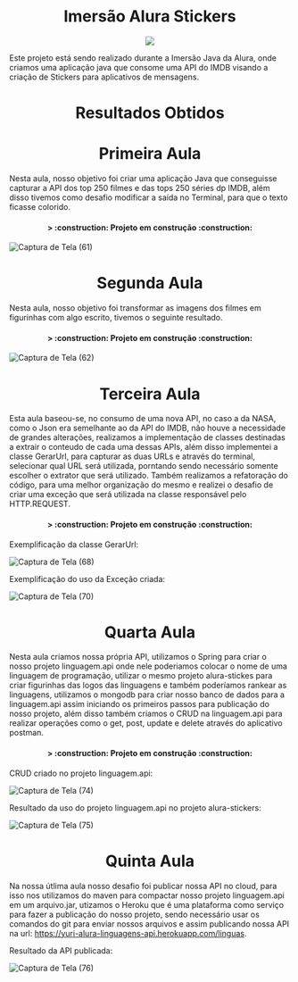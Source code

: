 <h1 align ="center"> Imersão Alura Stickers </h1>
<p align="center">
<img src="http://img.shields.io/static/v1?label=STATUS&message=EM%20DESENVOLVIMENTO&color=GREEN&style=for-the-badge"/>
</p>

Este projeto está sendo realizado durante a Imersão Java da Alura, onde criamos uma aplicação java que consome uma API do IMDB visando a criação de Stickers para aplicativos de mensagens.

<h1 align ="center"> Resultados Obtidos </h1>


<h1 align ="center"> Primeira Aula </h1>

Nesta aula, nosso objetivo foi criar uma aplicação Java que conseguisse capturar a API dos top 250 filmes e das tops 250 séries dp IMDB, além disso tivemos como desafio modificar a saída no Terminal, para que o texto ficasse colorido. 

<h4 align="center"> 
> :construction: Projeto em construção :construction:
</h4>

![Captura de Tela (61)](https://user-images.githubusercontent.com/102321564/179817164-bc4c2f0b-1302-418b-9857-8d33e68c228e.png)

<h1 align ="center"> Segunda Aula </h1>
Nesta aula, nosso objetivo foi transformar as imagens dos filmes em figurinhas com algo escrito, tivemos o seguinte resultado.

<h4 align="center"> 
> :construction: Projeto em construção :construction:
</h4>


![Captura de Tela (62)](https://user-images.githubusercontent.com/102321564/179855032-ea6289dd-2d03-4326-8015-6d3582db98ed.png)

<h1 align ="center"> Terceira Aula </h1>
Esta aula baseou-se, no consumo de uma nova API, no caso a da NASA, como o Json era semelhante ao da API do IMDB, não houve a necessidade de grandes alterações, realizamos a implementação de classes destinadas a extrair o conteudo de cada uma dessas APIs, além disso implementei a classe GerarUrl, para capturar as duas URLs e através do terminal, selecionar qual URL será utilizada, porntando sendo necessário somente escolher o extrator que será utilizado. 
Também realizamos a refatoração do código, para uma melhor organização do mesmo e realizei o desafio de criar uma exceção que será utilizada na classe responsável pelo HTTP.REQUEST.

<h4 align="center"> 
> :construction: Projeto em construção :construction:
</h4>

Exemplificação da classe GerarUrl:


![Captura de Tela (68)](https://user-images.githubusercontent.com/102321564/180095618-4a50b100-2a3a-40f3-a5d0-927cd9722351.png)


Exemplificação do uso da Exceção criada:



![Captura de Tela (70)](https://user-images.githubusercontent.com/102321564/180095808-8ca36c5f-157f-4951-970c-7c8e90f28216.png)


<h1 align ="center"> Quarta Aula </h1>

Nesta aula criamos nossa própria API, utilizamos o Spring para criar o nosso projeto linguagem.api onde nele poderiamos colocar o nome de uma linguagem de programação, utilizar o mesmo projeto alura-stickes para criar figurinhas das logos das linguagens e também poderíamos rankear as linguagens, utilizamos o mongodb para criar nosso banco de dados para a linguagem.api assim iniciando os primeiros passos para publicação do nosso projeto, além disso também criamos o CRUD na linguagem.api para realizar operações como o get, post, update e delete através do aplicativo postman.


<h4 align="center"> 
> :construction: Projeto em construção :construction:
</h4>

CRUD criado no projeto linguagem.api:


![Captura de Tela (74)](https://user-images.githubusercontent.com/102321564/180587794-b05a97e5-cd71-4c2c-a8ba-503a8fc56c16.png)


Resultado da uso do projeto linguagem.api no projeto alura-stickers:


![Captura de Tela (75)](https://user-images.githubusercontent.com/102321564/180587840-a4960d25-850f-41d5-9a38-928b28c17b7d.png)


<h1 align ="center"> Quinta Aula </h1>

Na nossa útlima aula nosso desafio foi publicar nossa API no cloud, para isso nos utilizamos do maven para compactar nosso projeto linguagem.api em um arquivo.jar, utizamos o Heroku que é uma plataforma como serviço para fazer a publicação do nosso projeto, sendo necessário usar os comandos do git para enviar nossos arquivos e assim publicando nossa API na url: https://yuri-alura-linguagens-api.herokuapp.com/linguas.

Resultado da API publicada:


![Captura de Tela (76)](https://user-images.githubusercontent.com/102321564/180588103-62e7394e-ee85-4b0d-b4e3-169645bd1722.png)




